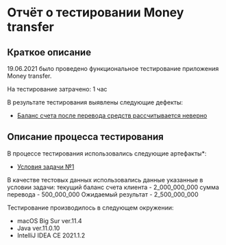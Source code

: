 # Отчёт о тестировании Money transfer

## Краткое описание

19.06.2021 было проведено функциональное тестирование приложения Money transfer.

На тестирование затрачено: 1 час

В результате тестирования выявлены следующие дефекты:
* [Баланс счета после перевода средств рассчитывается неверно](https://github.com/krisstallino/programming-java-/issues/1#issue-925946403)

## Описание процесса тестирования

В процессе тестирования использовались следующие артефакты*:
* [Условия задачи №1](https://github.com/netology-code/javaqa-homeworks/tree/master/programming#задача-1---money-transfer)

В качестве тестовых данных использовались данные указанные в условии задачи:
текущий баланс счета клиента - 2_000_000_000
сумма перевода - 500_000_000
Ожидаемый результат - 2_500_000_000

Тестирование производилось в следующем окружении:
* macOS Big Sur ver.11.4
* Java ver.11.0.10
* IntelliJ IDEA CE 2021.1.2